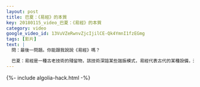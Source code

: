```yaml
---
layout: post
title: 巴夏：《易經》的本質
key: 20180115_video_巴夏：《易經》的本質
category: video
google_video_id: 13VuVZeRwnvZjcIjilCE-Qk4YmnI1fzEGmg
tags: [影片]
text: |
  問：最後一問題。你能跟我說說《易經》嗎？

  巴夏：易經是一種古老技術的殘留物，該技術深諳某些諧振模式，易經代表古代的某種設備，這種設備可以複製這些能量模式，以便讓人處於一種準確的狀態。在那種狀態下，人們能夠獲得更多的信息與知識，更容易與「一切所是」相連，同時，用你們現在的話說，叫「下載」，下載在那個當下所需要的任何信息或知識。
---
```


{%- include algolia-hack.html -%}
